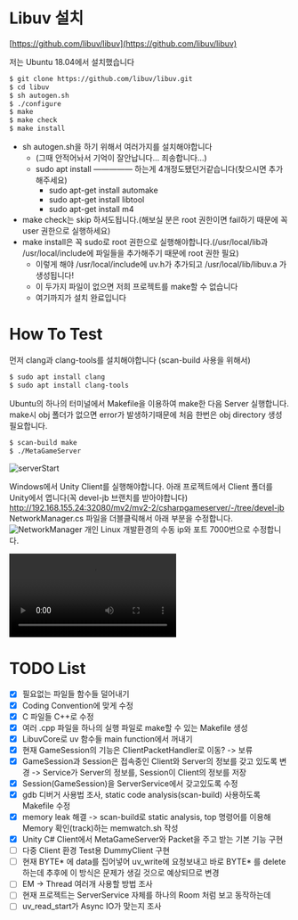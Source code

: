 # Libuv 설치

[https://github.com/libuv/libuv](https://github.com/libuv/libuv)

저는 Ubuntu 18.04에서 설치했습니다

```bash
$ git clone https://github.com/libuv/libuv.git
$ cd libuv
$ sh autogen.sh
$ ./configure
$ make
$ make check
$ make install
```

- sh autogen.sh을 하기 위해서 여러가지를 설치해야합니다
    - (그때 안적어놔서 기억이 잘안납니다... 죄송합니다...)
    - sudo apt install ————— 하는게 4개정도됐던거같습니다(찾으시면 추가해주세요)
        - sudo apt-get install automake
        - sudo apt-get install libtool
        - sudo apt-get install m4
- make check는 skip 하셔도됩니다.(해보실 분은 root 권한이면 fail하기 때문에 꼭 user 권한으로 실행하세요)
- make install은 꼭 sudo로 root 권한으로 실행해야합니다.(/usr/local/lib과 /usr/local/include에 파일들을 추가해주기 때문에 root 권한 필요)
    - 이렇게 해야 /usr/local/include에 uv.h가 추가되고 /usr/local/lib/libuv.a 가 생성됩니다!
    - 이 두가지 파일이 없으면 저희 프로젝트를 make할 수 없습니다
    - 여기까지가 설치 완료입니다

# How To Test

먼저 clang과 clang-tools를 설치해야합니다 (scan-build 사용을 위해서)

```bash
$ sudo apt install clang
$ sudo apt install clang-tools
```

Ubuntu의 하나의 터미널에서 Makefile을 이용하여 make한 다음 Server 실행합니다.
make시 obj 폴더가 없으면 error가 발생하기때문에 처음 한번은 obj directory 생성 필요합니다.

```bash
$ scan-build make
$ ./MetaGameServer
```
![serverStart](https://user-images.githubusercontent.com/30307587/156481341-81e649a5-805f-4e9f-a229-56c62c0ef514.png)

Windows에서 Unity Client를 실행해야합니다.
아래 프로젝트에서 Client 폴더를 Unity에서 엽니다(꼭 devel-jb 브랜치를 받아야합니다)
http://192.168.155.24:32080/mv2/mv2-2/csharpgameserver/-/tree/devel-jb
NetworkManager.cs 파일을 더블클릭해서 아래 부분을 수정합니다.
![NetworkManager](https://user-images.githubusercontent.com/30307587/158985763-5606ca04-cbce-4c47-8a1c-4e32d9b22c7a.png)
개인 Linux 개발환경의 수동 ip와 포트 7000번으로 수정합니다.

![Demo Video Link](https://s3.us-west-2.amazonaws.com/secure.notion-static.com/1148af25-b915-4669-a41d-98377a7cd693/%EB%85%B9%ED%99%94_2022_03_17_16_06_26_338.mp4?X-Amz-Algorithm=AWS4-HMAC-SHA256&X-Amz-Content-Sha256=UNSIGNED-PAYLOAD&X-Amz-Credential=AKIAT73L2G45EIPT3X45%2F20220318%2Fus-west-2%2Fs3%2Faws4_request&X-Amz-Date=20220318T102544Z&X-Amz-Expires=86400&X-Amz-Signature=fa3405ccfbea04c6caf63e40dfa48bddb61d3c056a121acc26f30777e8a4fbaf&X-Amz-SignedHeaders=host&response-content-disposition=filename%20%3D%22%25EB%2585%25B9%25ED%2599%2594_2022_03_17_16_06_26_338.mp4%22&x-id=GetObject)

# TODO List

- [x]  필요없는 파일들 함수들 덜어내기
- [x]  Coding Convention에 맞게 수정
- [x]  C 파일들 C++로 수정
- [x]  여러 .cpp 파일을 하나의 실행 파일로 make할 수 있는 Makefile 생성
- [x]  LibuvCore로 uv 함수들 main function에서 꺼내기
- [x]  현재 GameSession의 기능은 ClientPacketHandler로 이동? -> 보류
- [x]  GameSession과 Session은 접속중인 Client와 Server의 정보를 갖고 있도록 변경 -> Service가 Server의 정보를, Session이 Client의 정보를 저장
- [x]  Session(GameSession)을 ServerService에서 갖고있도록 수정
- [x]  gdb 디버거 사용법 조사, static code analysis(scan-build) 사용하도록 Makefile 수정
- [x]  memory leak 해결 -> scan-build로 static analysis, top 명령어를 이용해 Memory 확인(track)하는 memwatch.sh 작성
- [x]  Unity C# Client에서 MetaGameServer와 Packet을 주고 받는 기본 기능 구현
- [ ]  다중 Client 환경 Test용 DummyClient 구현
- [ ]  현재 BYTE* 에 data를 집어넣어 uv_write에 요청보내고 바로 BYTE* 를 delete하는데 추후에 이 방식은 문제가 생길 것으로 예상되므로 변경
- [ ]  EM → Thread 여러개 사용할 방법 조사
- [ ]  현재 프로젝트는 ServerService 자체를 하나의 Room 처럼 보고 동작하는데 
- [ ]  uv_read_start가 Async IO가 맞는지 조사